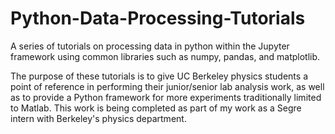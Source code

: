 # Python-Data-Processing-Tutorials
A series of tutorials on processing data in python within the Jupyter framework using common libraries such as numpy, pandas, and matplotlib. 

The purpose of these tutorials is to give UC Berkeley physics students a point of reference in performing their junior/senior lab analysis work, as well as to provide a Python framework for more experiments traditionally limited to Matlab. This work is being completed as part of my work as a Segre intern with Berkeley's physics department. 
